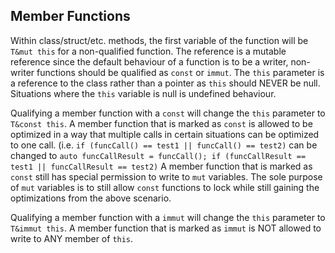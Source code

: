 ## Member Functions

Within class/struct/etc. methods, the first variable of the function will be `T&mut this` for a non-qualified function. 
The reference is a mutable reference since the default behaviour of a function is to be a writer, non-writer functions should be qualified as `const` or `immut`.
The `this` parameter is a reference to the class rather than a pointer as `this` should NEVER be null.
Situations where the `this` variable is null is undefined behaviour.

Qualifying a member function with a `const` will change the `this` parameter to `T&const this`.
A member function that is marked as `const` is allowed to be optimized in a way that multiple calls in certain situations can be optimized to one call. (i.e. `if (funcCall() == test1 || funcCall() == test2)` can be changed to `auto funcCallResult = funcCall(); if (funcCallResult == test1 || funcCallResult == test2)`
A member function that is marked as `const` still has special permission to write to `mut` variables. The sole purpose of `mut` variables is to still allow `const` functions to lock while still gaining the optimizations from the above scenario.

Qualifying a member function with a `immut` will change the `this` parameter to `T&immut this`.
A member function that is marked as `immut` is NOT allowed to write to ANY member of `this`.
